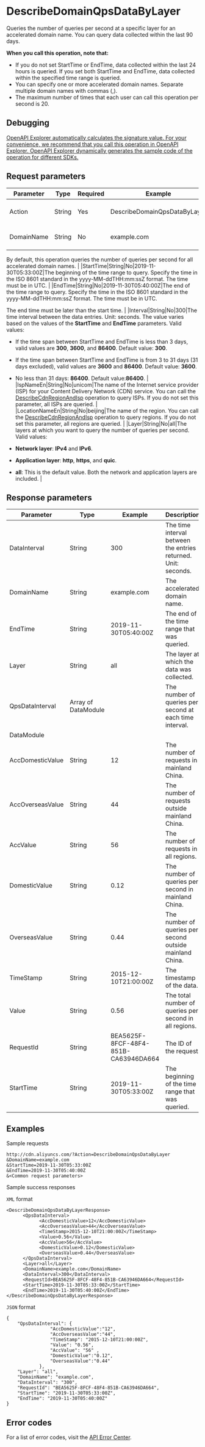 # DescribeDomainQpsDataByLayer

Queries the number of queries per second at a specific layer for an accelerated domain name. You can query data collected within the last 90 days.

**When you call this operation, note that:**

-   If you do not set StartTime or EndTime, data collected within the last 24 hours is queried. If you set both StartTime and EndTime, data collected within the specified time range is queried.
-   You can specify one or more accelerated domain names. Separate multiple domain names with commas \(,\).
-   The maximum number of times that each user can call this operation per second is 20.

## Debugging

[OpenAPI Explorer automatically calculates the signature value. For your convenience, we recommend that you call this operation in OpenAPI Explorer. OpenAPI Explorer dynamically generates the sample code of the operation for different SDKs.](https://api.aliyun.com/#product=Cdn&api=DescribeDomainQpsDataByLayer&type=RPC&version=2018-05-10)

## Request parameters

|Parameter|Type|Required|Example|Description|
|---------|----|--------|-------|-----------|
|Action|String|Yes|DescribeDomainQpsDataByLayer|The operation that you want to perform. Set the value to **DescribeDomainQpsDataByLayer**. |
|DomainName|String|No|example.com|The accelerated domain names. Separate multiple domain names with commas \(,\).

 By default, this operation queries the number of queries per second for all accelerated domain names. |
|StartTime|String|No|2019-11-30T05:33:00Z|The beginning of the time range to query. Specify the time in the ISO 8601 standard in the yyyy-MM-ddTHH:mm:ssZ format. The time must be in UTC. |
|EndTime|String|No|2019-11-30T05:40:00Z|The end of the time range to query. Specify the time in the ISO 8601 standard in the yyyy-MM-ddTHH:mm:ssZ format. The time must be in UTC.

 The end time must be later than the start time. |
|Interval|String|No|300|The time interval between the data entries. Unit: seconds. The value varies based on the values of the **StartTime** and **EndTime** parameters. Valid values:

 -   If the time span between StartTime and EndTime is less than 3 days, valid values are **300**, **3600**, and **86400**. Default value: **300**.
-   If the time span between StartTime and EndTime is from 3 to 31 days \(31 days excluded\), valid values are **3600** and **86400**. Default value: **3600**.
-   No less than 31 days: **86400**. Default value:**86400**. |
|IspNameEn|String|No|unicom|The name of the Internet service provider \(ISP\) for your Content Delivery Network \(CDN\) service. You can call the [DescribeCdnRegionAndIsp](~~91077~~) operation to query ISPs. If you do not set this parameter, all ISPs are queried. |
|LocationNameEn|String|No|beijing|The name of the region. You can call the [DescribeCdnRegionAndIsp](~~91077~~) operation to query regions. If you do not set this parameter, all regions are queried. |
|Layer|String|No|all|The layers at which you want to query the number of queries per second. Valid values:

 -   **Network layer**: **IPv4** and **IPv6**.
-   **Application layer**: **http**, **https**, and **quic**.
-   **all**: This is the default value. Both the network and application layers are included. |

## Response parameters

|Parameter|Type|Example|Description|
|---------|----|-------|-----------|
|DataInterval|String|300|The time interval between the entries returned. Unit: seconds. |
|DomainName|String|example.com|The accelerated domain name. |
|EndTime|String|2019-11-30T05:40:00Z|The end of the time range that was queried. |
|Layer|String|all|The layer at which the data was collected. |
|QpsDataInterval|Array of DataModule| |The number of queries per second at each time interval. |
|DataModule| | | |
|AccDomesticValue|String|12|The number of requests in mainland China. |
|AccOverseasValue|String|44|The number of requests outside mainland China. |
|AccValue|String|56|The number of requests in all regions. |
|DomesticValue|String|0.12|The number of queries per second in mainland China. |
|OverseasValue|String|0.44|The number of queries per second outside mainland China. |
|TimeStamp|String|2015-12-10T21:00:00Z|The timestamp of the data. |
|Value|String|0.56|The total number of queries per second in all regions. |
|RequestId|String|BEA5625F-8FCF-48F4-851B-CA63946DA664|The ID of the request. |
|StartTime|String|2019-11-30T05:33:00Z|The beginning of the time range that was queried. |

## Examples

Sample requests

```
http://cdn.aliyuncs.com/?Action=DescribeDomainQpsDataByLayer
&DomainName=example.com
&StartTime=2019-11-30T05:33:00Z
&EndTime=2019-11-30T05:40:00Z
&<Common request parameters>
```

Sample success responses

`XML` format

```
<DescribeDomainQpsDataByLayerResponse>
	  <QpsDataInterval>
		    <AccDomesticValue>12</AccDomesticValue>
		    <AccOverseasValue>44</AccOverseasValue>
		    <TimeStamp>2015-12-10T21:00:00Z</TimeStamp>
		    <Value>0.56</Value>
		    <AccValue>56</AccValue>
		    <DomesticValue>0.12</DomesticValue>
		    <OverseasValue>0.44</OverseasValue>
	  </QpsDataInterval>
	  <Layer>all</Layer>
	  <DomainName>example.com</DomainName>
	  <DataInterval>300</DataInterval>
	  <RequestId>BEA5625F-8FCF-48F4-851B-CA63946DA664</RequestId>
	  <StartTime>2019-11-30T05:33:00Z</StartTime>
	  <EndTime>2019-11-30T05:40:00Z</EndTime>
</DescribeDomainQpsDataByLayerResponse>
```

`JSON` format

```
{
    "QpsDataInterval": {
                "AccDomesticValue":"12",
                "AccOverseasValue":"44",
                "TimeStamp": "2015-12-10T21:00:00Z",
                "Value": "0.56",
                "AccValue": "56" ,
                "DomesticValue":"0.12",
                "OverseasValue":"0.44"
            },
    "Layer": "all",
    "DomainName": "example.com",
    "DataInterval": "300",
    "RequestId": "BEA5625F-8FCF-48F4-851B-CA63946DA664",
    "StartTime": "2019-11-30T05:33:00Z",
    "EndTime": "2019-11-30T05:40:00Z"
}
```

## Error codes

For a list of error codes, visit the [API Error Center](https://error-center.alibabacloud.com/status/product/Cdn).

